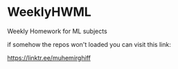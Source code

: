 # WeeklyHWML

Weekly Homework for ML subjects

if somehow the repos won't loaded you can visit this link:

https://linktr.ee/muhemirghiff
